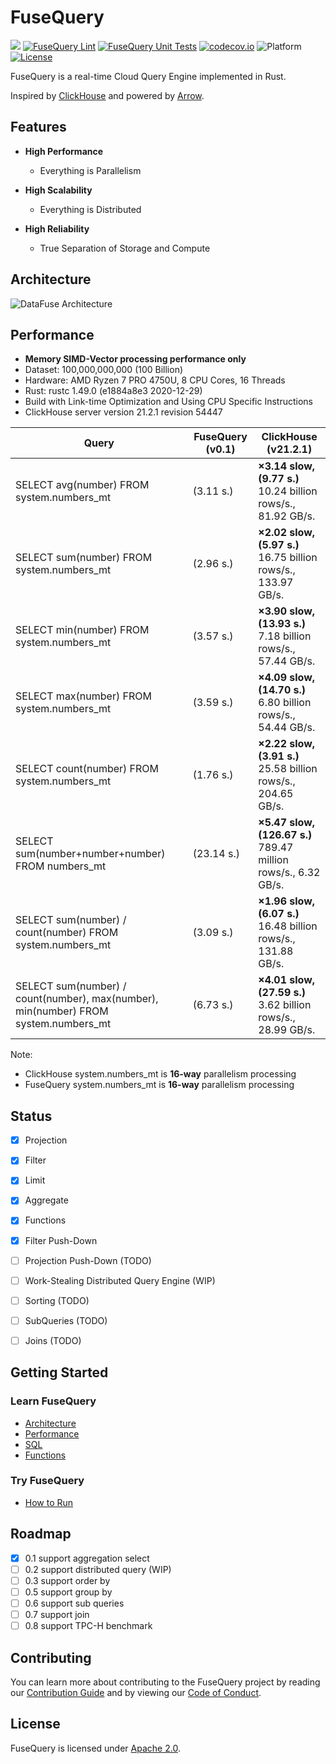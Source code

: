 # FuseQuery
[![](https://badgen.net/badge/Slack/Join%20Datafuse/0abd59?icon=slack)](https://join.slack.com/t/datafusecloud/shared_invite/zt-nojrc9up-50IRla1Y1h56rqwCTkkDJA)
[![FuseQuery Lint](https://github.com/datafuselabs/fuse-query/actions/workflows/fusequery-lint.yml/badge.svg)](https://github.com/datafuselabs/fuse-query/actions/workflows/fusequery-lint.yml)
[![FuseQuery Unit Tests](https://github.com/datafuselabs/fuse-query/actions/workflows/fusequery-unit-tests.yml/badge.svg)](https://github.com/datafuselabs/fuse-query/actions/workflows/fusequery-unit-tests.yml)
[![codecov.io](https://codecov.io/gh/datafuselabs/fuse-query/graphs/badge.svg)](https://codecov.io/gh/datafuselabs/fuse-query/branch/master)
![Platform](https://img.shields.io/badge/Platform-Linux,%20ARM,%20OS%20X,%20Windows-green.svg?style=flat)
[![License](https://img.shields.io/badge/License-Apache%202.0-blue.svg)](https://opensource.org/licenses/Apache-2.0)


FuseQuery is a real-time Cloud Query Engine implemented in Rust.

Inspired by [ClickHouse](https://github.com/ClickHouse/ClickHouse) and powered by [Arrow](https://github.com/apache/arrow).

## Features

* **High Performance** 
  - Everything is Parallelism
  
* **High Scalability**
  - Everything is Distributed
  
* **High Reliability**
  - True Separation of Storage and Compute

## Architecture

![DataFuse Architecture](https://datafuse-1253727613.cos.ap-hongkong.myqcloud.com/datafuse.svg)

## Performance

* **Memory SIMD-Vector processing performance only**
* Dataset: 100,000,000,000 (100 Billion)
* Hardware: AMD Ryzen 7 PRO 4750U, 8 CPU Cores, 16 Threads
* Rust: rustc 1.49.0 (e1884a8e3 2020-12-29)
* Build with Link-time Optimization and Using CPU Specific Instructions
* ClickHouse server version 21.2.1 revision 54447

|Query |FuseQuery (v0.1)| ClickHouse (v21.2.1)|
|-------------------------------|---------------| ----|
|SELECT avg(number) FROM system.numbers_mt | (3.11 s.)| **×3.14 slow, (9.77 s.)** <br /> 10.24 billion rows/s., 81.92 GB/s.|
|SELECT sum(number) FROM system.numbers_mt | (2.96 s.)| **×2.02 slow, (5.97 s.)** <br /> 16.75 billion rows/s., 133.97 GB/s.|
|SELECT min(number) FROM system.numbers_mt | (3.57 s.)| **×3.90 slow, (13.93 s.)** <br /> 7.18 billion rows/s., 57.44 GB/s.|
|SELECT max(number) FROM system.numbers_mt | (3.59 s.)| **×4.09 slow, (14.70 s.)** <br /> 6.80 billion rows/s., 54.44 GB/s.|
|SELECT count(number) FROM system.numbers_mt | (1.76 s.)| **×2.22 slow, (3.91 s.)** <br /> 25.58 billion rows/s., 204.65 GB/s.|
|SELECT sum(number+number+number) FROM numbers_mt | (23.14 s.)|**×5.47 slow, (126.67 s.)** <br /> 789.47 million rows/s., 6.32 GB/s.|
|SELECT sum(number) / count(number) FROM system.numbers_mt | (3.09 s.) | **×1.96 slow, (6.07 s.)** <br /> 16.48 billion rows/s., 131.88 GB/s.|
|SELECT sum(number) / count(number), max(number), min(number) FROM system.numbers_mt |(6.73 s.)| **×4.01 slow, (27.59 s.)** <br /> 3.62 billion rows/s., 28.99 GB/s.|

Note:
* ClickHouse system.numbers_mt is <b>16-way</b> parallelism processing
* FuseQuery system.numbers_mt is <b>16-way</b> parallelism processing

## Status

- [x] Projection
- [x] Filter
- [x] Limit
- [x] Aggregate
- [x] Functions
- [x] Filter Push-Down
- [ ] Projection Push-Down (TODO)
- [ ] Work-Stealing Distributed Query Engine (WIP)
- [ ] Sorting (TODO)
- [ ] SubQueries (TODO)
- [ ] Joins (TODO)


## Getting Started

### Learn FuseQuery
* [Architecture](docs/overview/architecture.md)
* [Performance](docs/overview/performance.md)
* [SQL](docs/sqlstatement/)
* [Functions](docs/functions/)

### Try FuseQuery
* [How to Run](docs/overview/building-and-running.md)

## Roadmap

- [x] 0.1 support aggregation select
- [ ] 0.2 support distributed query (WIP)
- [ ] 0.3 support order by
- [ ] 0.5 support group by
- [ ] 0.6 support sub queries
- [ ] 0.7 support join
- [ ] 0.8 support TPC-H benchmark

## Contributing

You can learn more about contributing to the FuseQuery project by reading our [Contribution Guide](docs/development/contributing.md) and by viewing our [Code of Conduct](docs/policies/code-of-conduct.md).

## License

FuseQuery is licensed under [Apache 2.0](LICENSE).
